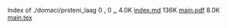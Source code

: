 Index of ./domaci/prsteni_laag
0 [.](.)
0 [..](..)
4.0K [index.md](index.md)
136K [main.pdf](main.pdf)
8.0K [main.tex](main.tex)
